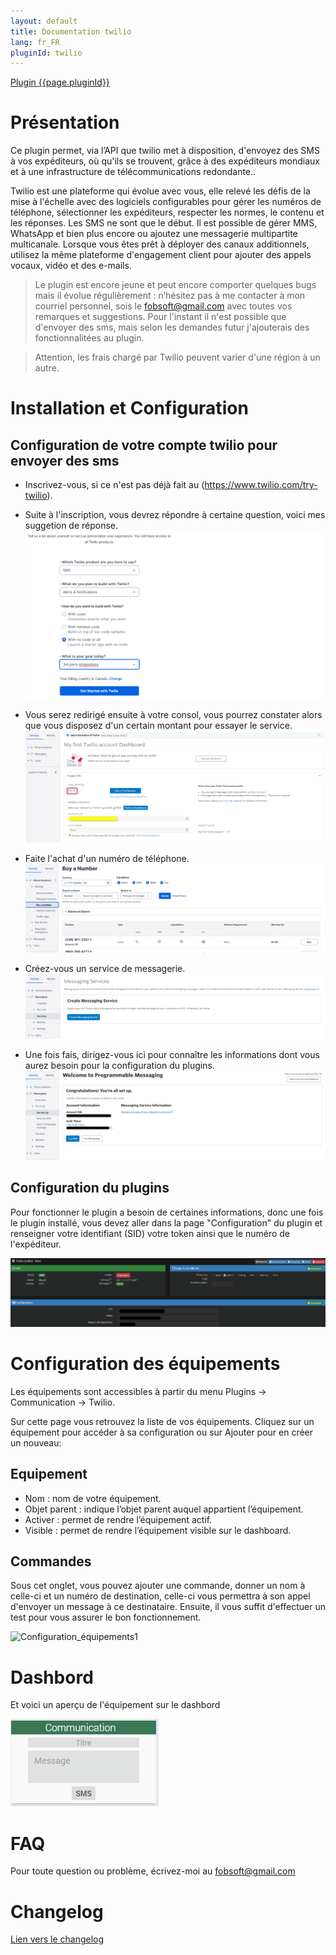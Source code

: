 ```yaml
---
layout: default
title: Documentation twilio
lang: fr_FR
pluginId: twilio
---
```


<div id="title">
<a href="../../../{{site.baseurl}}/{{page.pluginId}}/{{page.lang}}">Plugin {{page.pluginId}}</a>
</div>

# Présentation
Ce plugin permet, via l’API que twilio met à disposition, d'envoyez des SMS à vos expéditeurs, où qu'ils se trouvent, grâce à des expéditeurs mondiaux et à une infrastructure de télécommunications redondante..
 
Twilio est une plateforme qui évolue avec vous, elle relevé les défis de la mise à l'échelle avec des logiciels configurables pour gérer les numéros de téléphone, sélectionner les expéditeurs, respecter les normes, le contenu et les réponses.
Les SMS ne sont que le début. Il est possible de gérer MMS, WhatsApp et bien plus encore ou ajoutez une messagerie multipartite multicanale. 
Lorsque vous êtes prêt à déployer des canaux additionnels, utilisez la même plateforme d'engagement client pour ajouter des appels vocaux, vidéo et des e-mails.

> Le plugin est encore jeune et peut encore comporter quelques bugs mais il évolue régulièrement : n’hésitez pas à me contacter à mon courriel personnel, sois le fobsoft@gmail.com avec toutes vos remarques et suggestions. Pour l'instant il n'est possible que d'envoyer des sms, mais selon les demandes futur j'ajouterais des fonctionnalitées au plugin.

> Attention, les frais chargé par Twilio peuvent varier d'une région à un autre.

# Installation et Configuration

## Configuration de votre compte twilio pour envoyer des sms
* Inscrivez-vous, si ce n'est pas déjà fait au (https://www.twilio.com/try-twilio).

* Suite à l'inscription, vous devrez répondre à certaine question, voici mes suggetion de réponse. 
![Installation et Configuration tier - 1](../images/Installation%20et%20Configuration%20tier%20-%201.png)

* Vous serez redirigé ensuite à votre consol, vous pourrez constater alors que vous disposez d'un certain montant pour essayer le service. 
![Installation et Configuration tier - 2](../images/Installation%20et%20Configuration%20tier%20-%202.png)

* Faite l'achat d'un numéro de téléphone. 
![Installation et Configuration tier - 3](../images/Installation%20et%20Configuration%20tier%20-%203.png)

* Créez-vous un service de messagerie. 
![Installation et Configuration tier - 4](../images/Installation%20et%20Configuration%20tier%20-%204.png)

* Une fois fais, dirigez-vous ici pour connaître les informations dont vous aurez besoin pour la configuration du plugins. 
![Installation et Configuration tier - 5](../images/Installation%20et%20Configuration%20tier%20-%205.png)

## Configuration du plugins 
Pour fonctionner le plugin a besoin de certaines informations, donc une fois le plugin installé, vous devez aller dans la page "Configuration" du plugin et renseigner votre identifiant (SID) votre token ainsi que le numéro de l'expéditeur. 

![Installation et Configuration - 1](../images/Installation%20et%20Configuration%20-%201.png)

# Configuration des équipements
Les équipements sont accessibles à partir du menu Plugins → Communication → Twilio.

Sur cette page vous retrouvez la liste de vos équipements. Cliquez sur un équipement pour accéder à sa configuration ou sur Ajouter pour en créer un nouveau:

## Equipement

*  Nom : nom de votre équipement.
*  Objet parent : indique l’objet parent auquel appartient l’équipement.
*  Activer : permet de rendre l’équipement actif.
*  Visible : permet de rendre l’équipement visible sur le dashboard.

## Commandes
Sous cet onglet, vous pouvez ajouter une commande, donner un nom à celle-ci et un numéro de destination, celle-ci vous permettra à son appel d'envoyer un message à ce destinataire.
Ensuite, il vous suffit d'effectuer un test pour vous assurer le bon fonctionnement.

![Configuration_équipements1](../images/Configuration_équipements1.png)

# Dashbord
Et voici un aperçu de l'équipement sur le dashbord

![Dashbord1](../images/Dashbord1.png)

# FAQ
Pour toute question ou problème, écrivez-moi au fobsoft@gmail.com 

# Changelog
[Lien vers le changelog](./changelog.md)
